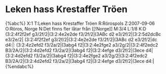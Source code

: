 # Leken hass Krestaffer Tröen

{%abc%}
X:1
T:Leken hass Krestaffer Tröen
R:Rörospols
Z:2007-09-06
O:Röros, Norge
N:Det finns fler låtar från [[!Norge]]
M:3/4
L:1/8
K:D
(3:2:4f2f2ef g3/2f/2|(3:2:4e2e2de f3/2f/2|(3ABc d2 e3/2f/2|(3:2:5d2dcBc e3/2e/2|
(3:2:4f2f2ef g3/2f/2|(3:2:4e2e2de f3/2f/2|(3ABc d2 e3/2f/2|dc d4:|:
(3:2:4z2efd2 f3/2a/2|(3abg4 f2|(3:2:4e2fge2 a3/2g/2|(3:2:4f2edc2 B3/2A/2|(3:2:4d2efd2 f3/2a/2|(3abg4 f2|(3:2:4efge d3/2f/2|(3ece d4|
(3:2:4d2efd2 f3/2a/2|(3abg4 f2|(3:2:4e2fge2 a3/2g/2|(3:2:4f2edc2 B3/2A/2|(3:2:4d2efd2 f3/2a/2|(3abg4 f2|(3:2:4efge d3/2f/2|(3ece d4:|
{%endabc%}
